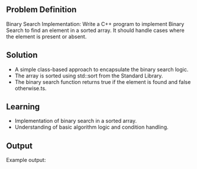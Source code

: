 ## Problem Definition
Binary Search Implementation: Write a C++ program to implement Binary Search to find an element in a sorted array. It should handle cases where the element is present or absent.

## Solution
- A simple class-based approach to encapsulate the binary search logic.
- The array is sorted using std::sort from the Standard Library.
- The binary search function returns true if the element is found and false otherwise.ts.

## Learning
- Implementation of binary search in a sorted array.
- Understanding of basic algorithm logic and condition handling.

## Output
Example output:

